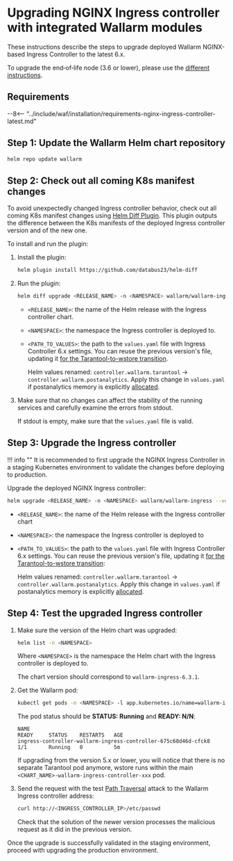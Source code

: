 [nginx-process-time-limit-docs]:    ../admin-en/configure-parameters-en.md#wallarm_process_time_limit
[nginx-process-time-limit-block-docs]:  ../admin-en/configure-parameters-en.md#wallarm_process_time_limit_block
[overlimit-res-rule-docs]:           ../user-guides/rules/configure-overlimit-res-detection.md
[graylist-docs]:                     ../user-guides/ip-lists/overview.md
[ip-list-docs]:                     ../user-guides/ip-lists/overview.md
[waf-mode-instr]:                   ../admin-en/configure-wallarm-mode.md
[ip-lists-docs]:                    ../user-guides/ip-lists/overview.md
[api-spec-enforcement-docs]:        ../api-specification-enforcement/overview.md

# Upgrading NGINX Ingress controller with integrated Wallarm modules

These instructions describe the steps to upgrade deployed Wallarm NGINX-based Ingress Controller to the latest 6.x.

To upgrade the end‑of‑life node (3.6 or lower), please use the [different instructions](older-versions/ingress-controller.md).

## Requirements

--8<-- "../include/waf/installation/requirements-nginx-ingress-controller-latest.md"

## Step 1: Update the Wallarm Helm chart repository

```bash
helm repo update wallarm
```

## Step 2: Check out all coming K8s manifest changes

To avoid unexpectedly changed Ingress controller behavior, check out all coming K8s manifest changes using [Helm Diff Plugin](https://github.com/databus23/helm-diff). This plugin outputs the difference between the K8s manifests of the deployed Ingress controller version and of the new one.

To install and run the plugin:

1. Install the plugin:

    ```bash
    helm plugin install https://github.com/databus23/helm-diff
    ```
2. Run the plugin:

    ```bash
    helm diff upgrade <RELEASE_NAME> -n <NAMESPACE> wallarm/wallarm-ingress --version 6.3.1 -f <PATH_TO_VALUES>
    ```

    * `<RELEASE_NAME>`: the name of the Helm release with the Ingress controller chart.
    * `<NAMESPACE>`: the namespace the Ingress controller is deployed to.
    * `<PATH_TO_VALUES>`: the path to the `values.yaml` file with Ingress Controller 6.x settings. You can reuse the previous version's file, updating it [for the Tarantool-to-wstore transition](what-is-new.md#replacing-tarantool-with-wstore-for-postanalytics).

        Helm values renamed: `controller.wallarm.tarantool` → `controller.wallarm.postanalytics`. Apply this change in `values.yaml` if postanalytics memory is explicitly [allocated](../admin-en/configuration-guides/allocate-resources-for-node.md).

3. Make sure that no changes can affect the stability of the running services and carefully examine the errors from stdout.

    If stdout is empty, make sure that the `values.yaml` file is valid.

## Step 3: Upgrade the Ingress controller

!!! info ""
    It is recommended to first upgrade the NGINX Ingress Controller in a staging Kubernetes environment to validate the changes before deploying to production.

Upgrade the deployed NGINX Ingress controller:

``` bash
helm upgrade <RELEASE_NAME> -n <NAMESPACE> wallarm/wallarm-ingress --version 6.3.1 -f <PATH_TO_VALUES>
```

* `<RELEASE_NAME>`: the name of the Helm release with the Ingress controller chart
* `<NAMESPACE>`: the namespace the Ingress controller is deployed to
* `<PATH_TO_VALUES>`: the path to the `values.yaml` file with Ingress Controller 6.x settings. You can reuse the previous version's file, updating it [for the Tarantool-to-wstore transition](what-is-new.md#replacing-tarantool-with-wstore-for-postanalytics):
    
    Helm values renamed: `controller.wallarm.tarantool` → `controller.wallarm.postanalytics`. Apply this change in `values.yaml` if postanalytics memory is explicitly [allocated](../admin-en/configuration-guides/allocate-resources-for-node.md).

## Step 4: Test the upgraded Ingress controller

1. Make sure the version of the Helm chart was upgraded:

    ```bash
    helm list -n <NAMESPACE>
    ```

    Where `<NAMESPACE>` is the namespace the Helm chart with the Ingress controller is deployed to.

    The chart version should correspond to `wallarm-ingress-6.3.1`.
1. Get the Wallarm pod:
    
    ``` bash
    kubectl get pods -n <NAMESPACE> -l app.kubernetes.io/name=wallarm-ingress
    ```

    The pod status should be **STATUS: Running** and **READY: N/N**:

    ```
    NAME                                                              READY     STATUS    RESTARTS   AGE
    ingress-controller-wallarm-ingress-controller-675c68d46d-cfck8      1/1       Running   0          5m
    ```

    If upgrading from the version 5.x or lower, you will notice that there is no separate Tarantool pod anymore, wstore runs within the main `<CHART_NAME>-wallarm-ingress-controller-xxx` pod.
1. Send the request with the test [Path Traversal](../attacks-vulns-list.md#path-traversal) attack to the Wallarm Ingress controller address:

    ```bash
    curl http://<INGRESS_CONTROLLER_IP>/etc/passwd
    ```

    Check that the solution of the newer version processes the malicious request as it did in the previous version.

Once the upgrade is successfully validated in the staging environment, proceed with upgrading the production environment.
